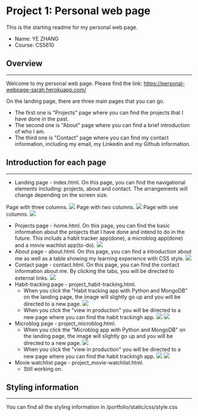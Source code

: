 # Project 1: Personal web page

This is the starting readme for my personal web page. 
- Name: YE ZHANG
- Course: CS5610

## Overview
---

Welcome to my personal web page. Please find the link: https://personal-webpage-sarah.herokuapp.com/

On the landing page, there are three main pages that you can go.
- The first one is "Projects" page where you can find the projects that I have done in the past.
- The second one is "About" page where you can find a brief introduction of who I am.
- The third one is "Contact" page where you can find my contact information, including my email, my Linkedin and my Github information.

## Introduction for each page 
---
* Landing page - index.html. On this page, you can find the navigational elements including: projects, about and contact. The arrangements will change depending on the screen size.

Page with three columns.
![](/portfolio/static/img/landing-page.png)
Page with two columns.
![](/portfolio/static/img/landing-page-two.png)
Page with one columns.
![](/portfolio/static/img/landing-page-one.png)
* Projects page - home.html. On this page, you can find the basic information about the projects that I have done and intend to do in the future. This includs a habit tracker app(done), a microblog app(done) and a movie wachlist app(to-do).
![](/portfolio/static/img/landing-page.png)
* About page - about.html. On this page, you can find a introduction about me as well as a table showing my learning experience with CSS style.
![](/portfolio/static/img/about-page.png)
* Contact page - contact.html. On this page, you can find the contact information about me. By clicking the tabs, you will be directed to external links.
![](/portfolio/static/img/contact-page.png)
* Habit-tracking page - project_habit-tracking.html. 
  * When you click the "Habit tracking app with Python and MongoDB" on the landing page, the image will slightly go up and you will be directed to a new page. 
![](/portfolio/static/img/animation.png)
  * When you click the "view in production" you will be directed to a new page where you can find the habit trackingh app.
![](/portfolio/static/img/habit-tracking-page.png)
![](/portfolio/static/img/calendar.png)
* Microblog page - project_microblog.html. 
  * When you click the "Microblog app with Python and MongoDB" on the landing page, the image will slightly go up and you will be directed to a new page. 
![](/portfolio/static/img/animation2.png)
  * When you click the "view in production" you will be directed to a new page where you can find the habit trackingh app.
![](/portfolio/static/img/microblog-page.png)
![](/portfolio/static/img/microblog-app.png)
* Movie watchlist page - project_movie-watchlist.html. 
  * Still working on. 
  
## Styling information 
---
You can find all the styling information in /portfolio/static/css/style.css